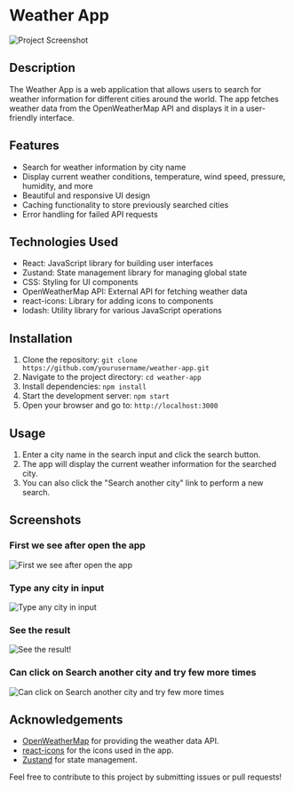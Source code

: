 # Weather App

![Project Screenshot](https://github.com/sinarhen/ReactOWM/assets/105736826/116c38d6-5a1c-450c-a0e7-8fc1276252d8)


## Description

The Weather App is a web application that allows users to search for weather information for different cities around the world. The app fetches weather data from the OpenWeatherMap API and displays it in a user-friendly interface.

## Features

- Search for weather information by city name
- Display current weather conditions, temperature, wind speed, pressure, humidity, and more
- Beautiful and responsive UI design
- Caching functionality to store previously searched cities
- Error handling for failed API requests

## Technologies Used

- React: JavaScript library for building user interfaces
- Zustand: State management library for managing global state
- CSS: Styling for UI components
- OpenWeatherMap API: External API for fetching weather data
- react-icons: Library for adding icons to components
- lodash: Utility library for various JavaScript operations

## Installation

1. Clone the repository: `git clone https://github.com/yourusername/weather-app.git`
2. Navigate to the project directory: `cd weather-app`
3. Install dependencies: `npm install`
4. Start the development server: `npm start`
5. Open your browser and go to: `http://localhost:3000`

## Usage

1. Enter a city name in the search input and click the search button.
2. The app will display the current weather information for the searched city.
3. You can also click the "Search another city" link to perform a new search.

## Screenshots

### First we see after open the app
![First we see after open the app](https://github.com/sinarhen/ReactOWM/assets/105736826/d23d6ab6-8911-4c85-978a-bbf5b98e5d53)

### Type any city in input
![Type any city in input](https://github.com/sinarhen/ReactOWM/assets/105736826/d52958b7-b915-4781-acf6-744fe6093a5c)

### See the result 
![See the result!](https://github.com/sinarhen/ReactOWM/assets/105736826/5edbdbb0-f8a1-4989-8726-6f7cf8810d3f)

### Can click on Search another city and try few more times
![Can click on Search another city and try few more times](https://github.com/sinarhen/ReactOWM/assets/105736826/da8767aa-41f3-402b-a133-ab5587ec5107)


## Acknowledgements

- [OpenWeatherMap](https://openweathermap.org/) for providing the weather data API.
- [react-icons](https://react-icons.github.io/react-icons/) for the icons used in the app.
- [Zustand](https://zustand.surge.sh/) for state management.

Feel free to contribute to this project by submitting issues or pull requests!
